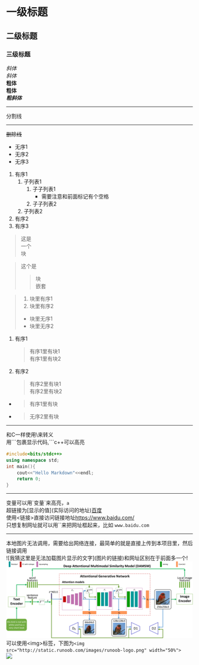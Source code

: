 # 一级标题  
## 二级标题
### 三级标题
*斜体*  
_斜体_  
**粗体**  
__粗体__  
***粗斜体***  
***
分割线  
***  
~~删除线~~  
* 无序1  
* 无序2  
* 无序3  
1. 有序1  
    1. 子列表1  
        1. 子子列表1
            * 需要注意和前面标记有个空格
        2. 子子列表2
    2. 子列表2
2. 有序2  
3. 有序3  
> 这是  
> 一个  
> 块  
  
>这个是  
>>块  
>>嵌套

> 1. 块里有序1  
> 2. 块里有序2  
> * 块里无序1  
> * 块里无序2  
  
1. 有序1  
    > 有序1里有块1  
    > 有序1里有块2  
2. 有序2  
    > 有序2里有块1  
    > 有序2里有块2  
* > 有序1里有块  
* > 无序2里有块  
---
和C一样使用\\来转义  
用\`\`\`包裹显示代码,\`\`\`c++可以高亮
```c++
#include<bits/stdc++>
using namespace std;
int main(){
    cout<<"Hello Markdown"<<endl;
    return 0;
}
```  
---
变量可以用\`变量\`来高亮，`a`  
超链接为\[显示的值\]\(实际访问的地址\)[百度](https://www.baidu.com/)  
使用\<链接\>直接访问链接地址<https://www.baidu.com/>  
只想复制网址就可以用\`\`来把网址框起来，比如   `www.baidu.com`  
***
本地图片无法调用，需要给出网络连接，最简单的就是直接上传到本项目里，然后链接调用  
\!\[我猜这里是无法加载图片显示的文字\]\(图片的链接\)和网址区别在于前面多一个\!  
![测试图片](https://github.com/zyc573823770/hello-world/blob/master/AttnGAN.png?raw=true)  
可以使用\<img\>标签，下图为`<img src="http://static.runoob.com/images/runoob-logo.png" width="50%">  `
<img src="http://static.runoob.com/images/runoob-logo.png" width="50%">  

